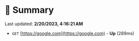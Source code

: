 # 📖 Summary
Last updated: **2/20/2023, 4:16:21 AM**

- `GET` [https://google.com](https://google.com) - **Up** (289ms)
